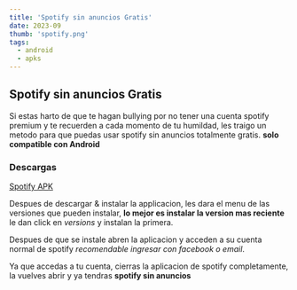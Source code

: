 ```yaml
---
title: 'Spotify sin anuncios Gratis'
date: 2023-09
thumb: 'spotify.png'
tags:
  - android
  - apks
---
```


## Spotify sin anuncios Gratis

Si estas harto de que te hagan bullying por no tener una cuenta spotify premium y te recuerden a cada momento de tu humildad, les traigo un metodo para que puedas usar spotify sin anuncios totalmente gratis. **solo compatible con Android**

### Descargas

[Spotify APK](https://github.com/xManager-App/xManager/releases/latest/download/xManager.apk)

Despues de descargar & instalar la applicacion, les dara el menu de las versiones que pueden instalar, **lo mejor es instalar la version mas reciente** le dan click en _versions_ y instalan la primera.

Despues de que se instale abren la aplicacion y acceden a su cuenta normal de spotify _recomendable ingresar con facebook o email_.

Ya que accedas a tu cuenta, cierras la aplicacion de spotify completamente, la vuelves abrir y ya tendras **spotify sin anuncios**
